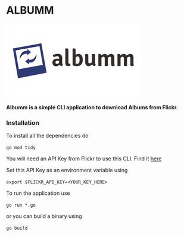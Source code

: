 # ALBUMM

![Logo](./assets/logo.png)

**Albumm is a simple CLI application to download Albums from Flickr.**

### Installation
To install all the dependencies do 

`go mod tidy`

You will need an API Key from Flickr to use this CLI. Find it [here](https://www.flickr.com/services/developer/api/)

Set this API Key as an environment variable using

`export $FLICKR_API_KEY=<YOUR_KEY_HERE>`

To run the application use

`go run *.go`

or you can build a binary using

`go build`

